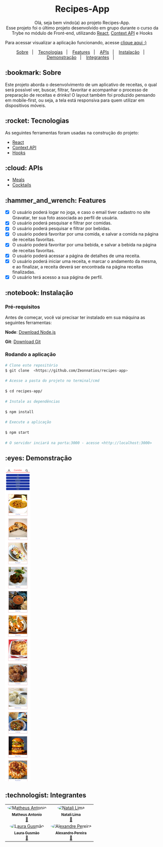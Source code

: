 <h1 align="center">Recipes-App</h1>

<p align="center">Olá, seja bem vindo(a) ao projeto Recipes-App. <br>
Esse projeto foi o último projeto desenvolvido em grupo durante o curso da Trybe no módulo de Front-end, utilizando
 <a href="https://pt-br.reactjs.org/" target="_blank"> React</a>, <a href="https://pt-br.reactjs.org/docs/context.html" target="_blank">Context API</a> e Hooks <a href="https://pt-br.reactjs.org/docs/hooks-intro.html" target="_blank"></a></p>
 
<p>Para acessar visualizar a aplicação funcionando, acesse <a href="https://zeonnatios.github.io/recipes-app/#/" target="_blank">clique aqui ;)</a></p>
 
 <p align="center">
  <a href="#bookmark-sobre">Sobre</a>&nbsp;&nbsp;&nbsp;|&nbsp;&nbsp;&nbsp;
  <a href="#rocket-tecnologias">Tecnologias</a>&nbsp;&nbsp;&nbsp;|&nbsp;&nbsp;&nbsp;
  <a href="#hammer_and_wrench-features">Features</a>&nbsp;&nbsp;&nbsp;|&nbsp;&nbsp;&nbsp;
  <a href="#cloud-apis">APIs</a>&nbsp;&nbsp;&nbsp;|&nbsp;&nbsp;&nbsp;
  <a href="#notebook-instalação">Instalação</a>&nbsp;&nbsp;&nbsp;|&nbsp;&nbsp;&nbsp;
  <a href="#eyes-demonstração">Demonstração</a>&nbsp;&nbsp;&nbsp;|&nbsp;&nbsp;&nbsp;
  <a href="#technologist-integrantes">Integrantes</a>&nbsp;&nbsp;&nbsp;|&nbsp;&nbsp;&nbsp;
</p>

<h2>:bookmark: Sobre</h2>
<p>
Este projeto aborda o desenvolvimento de um aplicativo de receitas, o qual será possível ver, buscar, filtrar, favoritar e acompanhar o processo de preparação de receitas e drinks! O layout também foi produzido pensando em mobile-first, ou seja, a tela está responsiva para quem utilizar em dispositivos móveis.
</p>

<h2>:rocket: Tecnologias</h2>
 
 As seguintes ferramentas foram usadas na construção do projeto:
 
-  [React](https://pt-br.reactjs.org/)
-  [Context API](https://pt-br.reactjs.org/docs/context.html)
-  [Hooks](https://pt-br.reactjs.org/docs/hooks-intro.html)

<h2>:cloud: APIs</h2>

- [Meals](https://www.themealdb.com/api.php)
- [Cocktails](https://www.thecocktaildb.com/api.php)

<h2>:hammer_and_wrench: Features</h2>

- [x] O usuário poderá logar no joga, e caso o email tiver cadastro no site Gravatar, ter sua foto associada ao perfil de usuária.
- [x] O usuário poderá pesquisar e filtrar por comidas.
- [x] O usuário poderá pesquisar e filtrar por bebidas.
- [x] O usuário poderá favoritar por uma comida, e salvar a comida na página de receitas favoritas.
- [x] O usuário poderá favoritar por uma bebida, e salvar a bebida na página de receitas favoritas.
- [x] O usuário poderá acessar a página de detalhes de uma receita.
- [x] O usuário poderá iniciar uma receita, e marcar o andamento da mesma, e ao finalizar, a receita deverá ser encontrada na página receitas finalizadas.
- [x] O usuário terá acesso a sua página de perfil.

<h2>:notebook: Instalação</h2>
<h3>Pré-requisitos</h3>

Antes de começar, você vai precisar ter instalado em sua máquina as seguintes ferramentas:

**Node**: [Download Node.js](https://nodejs.org/en/download/)

**Git**: [Download Git](https://git-scm.com/downloads)

 <h3>Rodando a aplicação</h3>
 
 ```bash
 # Clone este repositório
$ git clone  <https://github.com/Zeonnatios/recipes-app>

# Acesse a pasta do projeto no terminal/cmd

$ cd recipes-app/

# Instale as dependências

$ npm install

# Execute a aplicação

$ npm start

# O servidor inciará na porta:3000 - acesse <http://localhost:3000>

```
 <h2>:eyes: Demonstração</h2>


<img src="recipes-app-meals.png" />


<h2>:technologist: Integrantes</h2>

<table>
  <tr>
    <td align="center"><a href="https://github.com/Zeonnatios">
      <img src="https://avatars.githubusercontent.com/u/38297929?v=4" width="125px;" style="border-radius:50%" alt="Matheus Antonio"/>
      <br /><sub><b>Matheus Antonio</b></sub></a><br /><a href="https://github.com/Zeonnatios" title="GitHub Matheus Antonio">🚀</a>
    </td>
    <td align="center"><a href="https://github.com/heyynat">
      <img src="https://avatars.githubusercontent.com/u/54861311?v=4" width="125px;" style="border-radius:50%" alt="Natali Lima"/>
      <br /><sub><b>Natali Lima</b></sub></a><br /><a href="https://github.com/heyynat" title="GitHub Natali Lima">🚀</a>
    </td>
   </tr>
   <tr>
    <td align="center"><a href="https://github.com/LauraGusmao">
      <img src="https://avatars.githubusercontent.com/u/80552120?v=4" width="125px;" style="border-radius:50%" alt="Laura Gusmão"/>
      <br /><sub><b>Laura Gusmão</b></sub></a><br /><a href="https://github.com/LauraGusmao" title="GitHub Laura Gusmão">🚀</a>
    </td>
    <td align="center"><a href="https://github.com/Naitwa-Alexandre">
      <img src="https://avatars.githubusercontent.com/u/78481908?v=4" width="125px;" style="border-radius:50%" alt="Alexandre Pereira"/>
      <br /><sub><b>Alexandre Pereira</b></sub></a><br /><a href="https://github.com/Naitwa-Alexandre" title="GitHub Alexandre pereira">🚀</a>
    </td>

   </tr>

</table>
